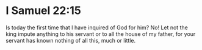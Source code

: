 # I Samuel 22:15

Is today the first time that I have inquired of God for him? No! Let not the king impute anything to his servant or to all the house of my father, for your servant has known nothing of all this, much or little.
